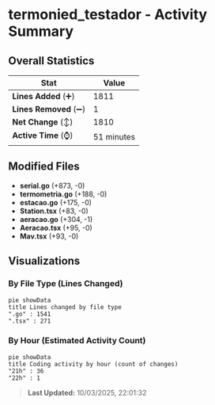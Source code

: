 # termonied_testador - Activity Summary 

## Overall Statistics

| Stat                   | Value                                                             |
| ---------------------- | ----------------------------------------------------------------- |
| **Lines Added** (➕)   | 1811                                          |
| **Lines Removed** (➖) | 1                                        |
| **Net Change** (↕)    | 1810                |
| **Active Time** (⌚)   | 51 minutes |


## Modified Files
- **serial.go** (+873, -0)
- **termometria.go** (+188, -0)
- **estacao.go** (+175, -0)
- **Station.tsx** (+83, -0)
- **aeracao.go** (+304, -1)
- **Aeracao.tsx** (+95, -0)
- **Mav.tsx** (+93, -0)

## Visualizations

### By File Type (Lines Changed)

```mermaid
pie showData
title Lines changed by file type
".go" : 1541
".tsx" : 271
```

### By Hour (Estimated Activity Count)

```mermaid
pie showData
title Coding activity by hour (count of changes)
"21h" : 36
"22h" : 1
```


> **Last Updated:** 10/03/2025, 22:01:32